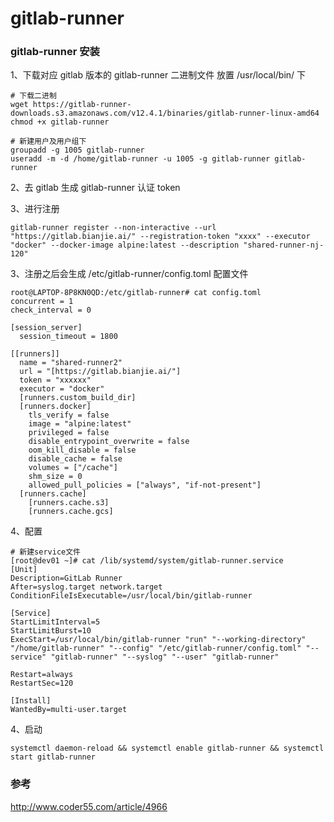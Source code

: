 # gitlab-runner

### gitlab-runner 安装

1、下载对应 gitlab 版本的 gitlab-runner 二进制文件 放置 /usr/local/bin/ 下

```
# 下载二进制
wget https://gitlab-runner-downloads.s3.amazonaws.com/v12.4.1/binaries/gitlab-runner-linux-amd64
chmod +x gitlab-runner

# 新建用户及用户组下
groupadd -g 1005 gitlab-runner
useradd -m -d /home/gitlab-runner -u 1005 -g gitlab-runner gitlab-runner
```

2、去 gitlab 生成 gitlab-runner 认证 token



3、进行注册

```
gitlab-runner register --non-interactive --url "https://gitlab.bianjie.ai/" --registration-token "xxxx" --executor "docker" --docker-image alpine:latest --description "shared-runner-nj-120"
```

3、注册之后会生成 /etc/gitlab-runner/config.toml 配置文件

```
root@LAPTOP-8P8KN0QD:/etc/gitlab-runner# cat config.toml
concurrent = 1
check_interval = 0

[session_server]
  session_timeout = 1800

[[runners]]
  name = "shared-runner2"
  url = "[https://gitlab.bianjie.ai/"]
  token = "xxxxxx"
  executor = "docker"
  [runners.custom_build_dir]
  [runners.docker]
    tls_verify = false
    image = "alpine:latest"
    privileged = false
    disable_entrypoint_overwrite = false
    oom_kill_disable = false
    disable_cache = false
    volumes = ["/cache"]
    shm_size = 0
    allowed_pull_policies = ["always", "if-not-present"]
  [runners.cache]
    [runners.cache.s3]
    [runners.cache.gcs]
```

4、配置

```
# 新建service文件
[root@dev01 ~]# cat /lib/systemd/system/gitlab-runner.service
[Unit]
Description=GitLab Runner
After=syslog.target network.target
ConditionFileIsExecutable=/usr/local/bin/gitlab-runner

[Service]
StartLimitInterval=5
StartLimitBurst=10
ExecStart=/usr/local/bin/gitlab-runner "run" "--working-directory" "/home/gitlab-runner" "--config" "/etc/gitlab-runner/config.toml" "--service" "gitlab-runner" "--syslog" "--user" "gitlab-runner"

Restart=always
RestartSec=120

[Install]
WantedBy=multi-user.target
```

4、启动

```
systemctl daemon-reload && systemctl enable gitlab-runner && systemctl start gitlab-runner
```



### 参考

http://www.coder55.com/article/4966